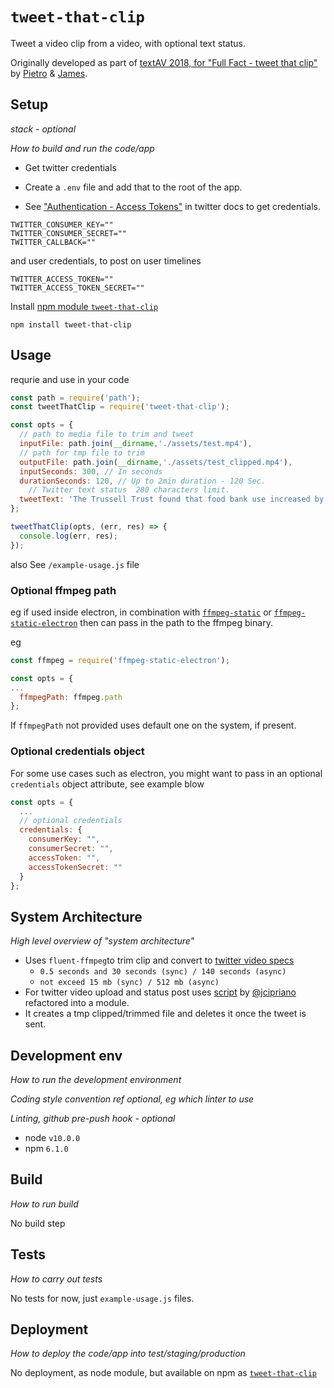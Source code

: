 # `tweet-that-clip`
Tweet a video clip from a video, with optional text status.

Originally developed as part of [textAV 2018, for "Full Fact - tweet that clip"](https://textav.gitbook.io/textav-event-2018/unconference-projects/full-fact-tweet-that-clip) by [Pietro](https://github.com/pietrop) & [James](https://github.com/jamesdools).
 


## Setup

_stack - optional_

_How to build and run the code/app_

 
- Get twitter credentials
- Create a `.env` file and add that to the root of the app.

- See ["Authentication - Access Tokens"](https://developer.twitter.com/en/docs/basics/authentication/guides/access-tokens.html) in twitter docs to get credentials. 

```
TWITTER_CONSUMER_KEY=""
TWITTER_CONSUMER_SECRET=""
TWITTER_CALLBACK=""
```

and user credentials, to post on user timelines
```
TWITTER_ACCESS_TOKEN=""
TWITTER_ACCESS_TOKEN_SECRET=""
```


Install [npm module `tweet-that-clip`](https://www.npmjs.com/package/tweet-that-clip)

```
npm install tweet-that-clip
```

## Usage



requrie and use in your code 
```js
const path = require('path');
const tweetThatClip = require('tweet-that-clip');

const opts = {
  // path to media file to trim and tweet
  inputFile: path.join(__dirname,'./assets/test.mp4'),
  // path for tmp file to trim
  outputFile: path.join(__dirname,'./assets/test_clipped.mp4'),
  inputSeconds: 300, // In seconds 
  durationSeconds: 120, // Up to 2min duration - 120 Sec.
    // Twitter text status  280 characters limit.
  tweetText: 'The Trussell Trust found that food bank use increased by 52% in a year in areas where Universal Credit has been rolled out. The National Audit Office observed similar findings https://fullfact.org/economy/universal-credit-driving-people-food-banks/'
};

tweetThatClip(opts, (err, res) => {
  console.log(err, res);
});
```

also See `/example-usage.js` file


### Optional ffmpeg path

eg if used inside electron, in combination with [`ffmpeg-static`](https://www.npmjs.com/package/ffmpeg-static) or [`ffmpeg-static-electron`](https://www.npmjs.com/package/ffmpeg-static-electron) then can pass in the path to the ffmpeg binary.

eg
```js
const ffmpeg = require('ffmpeg-static-electron');

const opts = {
...
  ffmpegPath: ffmpeg.path
};
```

If `ffmpegPath` not provided uses default one on the system, if present.

### Optional credentials object
For some use cases such as electron, you might want to pass in an optional `credentials` object attribute, see example blow

```js
const opts = {
  ...
  // optional credentials 
  credentials: {
    consumerKey: "",
    consumerSecret: "",
    accessToken: "",
    accessTokenSecret: ""
  }
};
```
 

## System Architecture
_High level overview of "system architecture"_

- Uses `fluent-ffmpeg`to trim clip and convert to [twitter video specs]( https://developer.twitter.com/en/docs/media/upload-media/uploading-media/media-best-practices) 
  - `0.5 seconds and 30 seconds (sync) / 140 seconds (async) `
  - `not exceed 15 mb (sync) / 512 mb (async)`
- For twitter video upload and status post uses [script](https://gist.github.com/jcipriano/91bff4cb4ea51c355453161b6da02986) by [@jcipriano](https://gist.github.com/jcipriano) refactored into a module.
 - It creates a tmp clipped/trimmed file and deletes it once the tweet is sent.

## Development env

 _How to run the development environment_

_Coding style convention ref optional, eg which linter to use_

_Linting, github pre-push hook - optional_


 - node `v10.0.0`
 - npm `6.1.0`

## Build

_How to run build_

No build step

## Tests

_How to carry out tests_

No tests for now, just `example-usage.js` files.
 

## Deployment

_How to deploy the code/app into test/staging/production_

No deployment, as node module, but available on npm as [`tweet-that-clip`](https://www.npmjs.com/package/tweet-that-clip)



